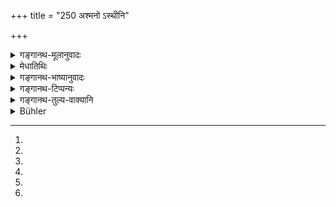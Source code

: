 +++
title = "250 अश्मनो ऽस्थीनि"

+++

<details><summary>गङ्गानथ-मूलानुवादः</summary>

As also, stones, bones, cow’s hair, chaff, ashes, potsherds, dry cow dung, bricks, cinders, pebbles, and sand.—(250)
</details>

<details><summary>मेधातिथिः</summary>

संहतप्रकाण्डा वीरुधो **गुल्मानि** । **वेणव** आरग्वधादयः । बहुत्वाच् च **विविध**ग्रहणम् । **वल्ल्यो** व्रततयः दीर्घाङ्कुरास् तृणजातयः । **स्थलानि**[^१४६] कृत्रिमा सशाड्वलादिपिण्डिकाः । **कुब्जकस्य** गुल्मत्वात् पृथग् उपदेश आदरार्थः । **करीषं** शुष्कं गोमयम् । **अङ्गारा** अग्निदग्धाः काष्टावयवाः । पाषाणकठिना[^१४७] मृदः **शर्कराः** । **कपालिका** शलशैकदेशः[^१४८] । अन्यानि **उपच्छन्नानि**[^१४९] कारयेद् राजा नवग्रामसंनिवेशे कृते निर्णयार्थम्[^१५०] । एवं सीमा न कदाचिन् नश्यति । अन्यथा तं प्रदेशं कश्चित् कर्षणेन नाशयेत्[^१५१] ॥ ८.२४७–४९


[^१५१]:
The commentary on these three verses is quite different in the three editions. I have followed Jha.


[^१५०]:
J: nirṇayam


[^१४९]:
DK: pracchannāni


[^१४८]:
M G: śakalaikadeśaḥ


[^१४७]:
DK (1: 935): pāṣāṇāḥ kaṭhinā


[^१४६]:
M G omit: sthalāni; DK: sthalā
</details>

<details><summary>गङ्गानथ-भाष्यानुवादः</summary>

‘*Karīṣa*’—dry cowdung.

‘*Cinders*’—pieces of wood half-burnt.

‘*Stones*’ and ‘*pebbles*’—hardened pieces of clay. ‘*Potsherds*’—pieces of broken jars.—(250)
</details>

<details><summary>गङ्गानथ-टिप्पन्यः</summary>

This verse is quoted in *Vivādaratnākara* (p. 203), which adds the
following notes:—‘*Kāpālikā*’ is *karparā*, tiles,—‘*aṅgāra*’,
extinguished cinders, known as ‘*kokila*,’ *coal*,—‘*śarkarā*’ is small
pieces of broken earthenware.

It is quoted in *Mitākṣarā* (2.151);—and in *Vivādacintāmaṇi* (p. 93).
</details>

<details><summary>गङ्गानथ-तुल्य-वाक्यानि</summary>

**(verses 8.245-251)  
**

See Comparative notes for [Verse
8.245].
</details>

<details><summary>Bühler</summary>

250	Stones, bones, cow's hair, chaff, ashes, potsherds, dry cowdung, bricks, cinders, pebbles, and sand,
</details>
